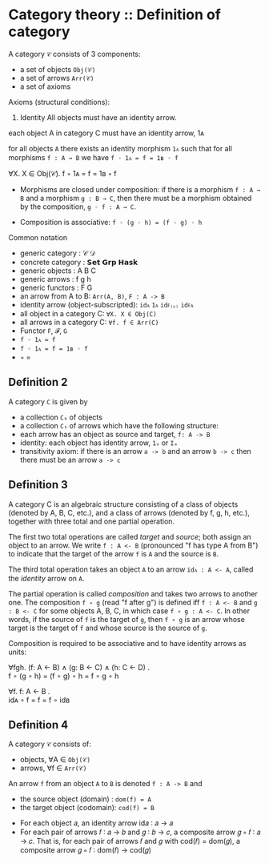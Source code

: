 # Category theory :: Definition of category

A category `𝒞` consists of 3 components:
- a set of objects `Obj(𝒞)`
- a set of arrows  `Arr(𝒞)`
- a set of axioms

Axioms (structural conditions):

1. Identity
All objects must have an identity arrow.

each object A in category C must have an identity arrow, 1ᴀ 

for all objects `A` 
there exists an identity morphism `1ᴀ` such that for all morphisms `f : A → B` we have `f ◦ 1ᴀ = f = 1ʙ ◦ f`

∀X. X ∈ Obj(𝒞). f ◦ 1ᴀ = f = 1ʙ ◦ f

* Morphisms are closed under composition: if there is a morphism `f : A → B` and a morphism `g : B → C`, then there must be a morphism obtained by the composition, `g ◦ f : A → C`.

* Composition is associative: `f ◦ (g ◦ h) = (f ◦ g) ◦ h`



Common notation
- generic category    : 𝒞 𝒟
- concrete category   : 𝗦𝗲𝘁 𝗚𝗿𝗽 𝗛𝗮𝘀𝗸
- generic objects     : A B C
- generic arrows      : f g h
- generic functors    : F G
- an arrow from A to B: `Arr(A, B)`, `F : A -> B`
- identity arrow (object-subscripted): `idᴀ` `1ᴀ` `idꜰ₍ᵦ₎` `idꜰᴀ`
- all object in a category C: `∀X. X ∈ Obj(C)`
- all arrows in a category C: `∀f. f ∈ Arr(C)`
- Functor `F`, `𝓕`, `G`
- `f ◦ 1ᴀ = f`
- `f ◦ 1ᴀ = f = 1ʙ ◦ f`
- ◦ = 






## Definition 2

A category `C` is given by 
- a collection `C₀` of objects
- a collection `C₁` of arrows
which have the following structure:
- each arrow has an object as source and target, `f: A -> B`
- identity: each object has identity arrow, `1ₐ` or `Iₐ`
- transitivity axiom: if there is an arrow `a -> b` and an arrow `b -> c` then there must be an arrow `a -> c`


## Definition 3

A category C is an algebraic structure consisting of a class of objects (denoted by A, B, C, etc.), and a class of arrows (denoted by f, g, h, etc.), together with three total and one partial operation.

The first two total operations are called *target* and *source*; both assign an object to an arrow. We write `f : A <- B` (pronounced "f has type A from B") to indicate that the target of the arrow `f` is `A` and the source is `B`.

The third total operation takes an object `A` to an arrow `idᴀ : A <- A`, called the *identity* arrow on `A`.

The partial operation is called *composition* and takes two arrows to another one. The composition `f ∘ g` (read "f after g") is defined iff `f : A <- B` and `g : B <- C` for some objects A, B, C, in which case `f ∘ g : A <- C`. In other words, if the source of `f` is the target of `g`, then `f ∘ g` is an arrow whose target is the target of `f` and whose source is the source of `g`.

Composition is required to be associative and to have identity arrows as units:

∀fgh. (f: A <- B) ∧ (g: B <- C) ∧ (h: C <- D) .    
f ∘ (g ∘ h) = (f ∘ g) ∘ h = f ∘ g ∘ h

∀f. f: A <- B .     
idᴀ ∘ f = f = f ∘ idʙ


## Definition 4

A category `𝒞` consists of:
- objects, ∀A ∈ `Obj(𝒞)`
- arrows,  ∀f ∈ `Arr(𝒞)`

An arrow `f` from an object `A` to `B` is denoted `f : A -> B` and
- the source object (domain)  : `dom(f) = A`
- the target object (codomain): `cod(f) = B`



* For each object 𝑎, an identity arrow id𝑎 ∶ 𝑎 → 𝑎
* For each pair of arrows 𝑓 ∶ 𝑎 → 𝑏 and 𝑔 ∶ 𝑏 → 𝑐, a composite arrow 𝑔 ∘ 𝑓 ∶ 𝑎 → 𝑐. That is, for each pair of arrows 𝑓 and 𝑔 with cod(𝑓) = dom(𝑔), a composite arrow 𝑔 ∘ 𝑓 ∶ dom(𝑓) → cod(𝑔)
